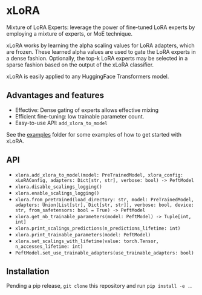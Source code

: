 # xLoRA
Mixture of LoRA Experts: leverage the power of fine-tuned LoRA experts by employing a mixture of experts, or MoE technique.

xLoRA works by learning the alpha scaling values for LoRA adapters, which are frozen. These learned alpha values are used to
gate the LoRA experts in a dense fashion. Optionally, the top-k LoRA experts may be selected in a sparse fashion based on the 
output of the xLoRA classifier.

xLoRA is easily applied to any HuggingFace Transformers model.

## Advantages and features
- Effective: Dense gating of experts allows effective mixing
- Efficient fine-tuning: low trainable parameter count.
- Easy-to-use API: `add_xlora_to_model`

See the [examples](examples) folder for some examples of how to get started with xLoRA.

## API
- `xlora.add_xlora_to_model(model: PreTrainedModel, xlora_config: xLoRAConfig, adapters: Dict[str, str], verbose: bool) -> PeftModel`
- `xlora.disable_scalings_logging()`
- `xlora.enable_scalings_logging()`
- `xlora.from_pretrained(load_directory: str, model: PreTrainedModel, adapters: Union[List[str], Dict[str, str]], verbose: bool, device: str, from_safetensors: bool = True) -> PeftModel`
- `xlora.get_nb_trainable_parameters(model: PeftModel) -> Tuple[int, int]`
- `xlora.print_scalings_predictions(n_predictions_lifetime: int)`
- `xlora.print_trainable_parameters(model: PeftModel)`
- `xlora.set_scalings_with_lifetime(value: torch.Tensor, n_accesses_lifetime: int)`
- `PeftModel.set_use_trainable_adapters(use_trainable_adapters: bool)`

## Installation
Pending a pip release, `git clone` this repository and run `pip install -e .`.
